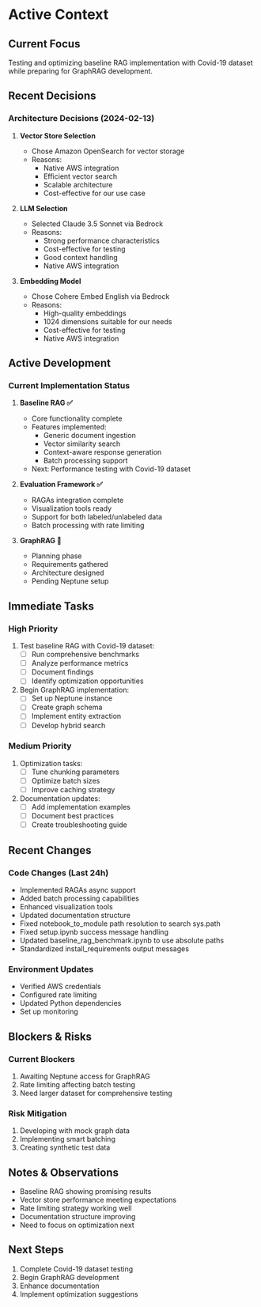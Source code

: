 # Active Context

## Current Focus
Testing and optimizing baseline RAG implementation with Covid-19 dataset while preparing for GraphRAG development.

## Recent Decisions

### Architecture Decisions (2024-02-13)
1. **Vector Store Selection**
   - Chose Amazon OpenSearch for vector storage
   - Reasons:
     - Native AWS integration
     - Efficient vector search
     - Scalable architecture
     - Cost-effective for our use case

2. **LLM Selection**
   - Selected Claude 3.5 Sonnet via Bedrock
   - Reasons:
     - Strong performance characteristics
     - Cost-effective for testing
     - Good context handling
     - Native AWS integration

3. **Embedding Model**
   - Chose Cohere Embed English via Bedrock
   - Reasons:
     - High-quality embeddings
     - 1024 dimensions suitable for our needs
     - Cost-effective for testing
     - Native AWS integration

## Active Development

### Current Implementation Status
1. **Baseline RAG ✅**
   - Core functionality complete
   - Features implemented:
     - Generic document ingestion
     - Vector similarity search
     - Context-aware response generation
     - Batch processing support
   - Next: Performance testing with Covid-19 dataset

2. **Evaluation Framework ✅**
   - RAGAs integration complete
   - Visualization tools ready
   - Support for both labeled/unlabeled data
   - Batch processing with rate limiting

3. **GraphRAG 🚧**
   - Planning phase
   - Requirements gathered
   - Architecture designed
   - Pending Neptune setup

## Immediate Tasks

### High Priority
1. Test baseline RAG with Covid-19 dataset:
   - [ ] Run comprehensive benchmarks
   - [ ] Analyze performance metrics
   - [ ] Document findings
   - [ ] Identify optimization opportunities

2. Begin GraphRAG implementation:
   - [ ] Set up Neptune instance
   - [ ] Create graph schema
   - [ ] Implement entity extraction
   - [ ] Develop hybrid search

### Medium Priority
1. Optimization tasks:
   - [ ] Tune chunking parameters
   - [ ] Optimize batch sizes
   - [ ] Improve caching strategy

2. Documentation updates:
   - [ ] Add implementation examples
   - [ ] Document best practices
   - [ ] Create troubleshooting guide

## Recent Changes

### Code Changes (Last 24h)
- Implemented RAGAs async support
- Added batch processing capabilities
- Enhanced visualization tools
- Updated documentation structure
- Fixed notebook_to_module path resolution to search sys.path
- Fixed setup.ipynb success message handling
- Updated baseline_rag_benchmark.ipynb to use absolute paths
- Standardized install_requirements output messages

### Environment Updates
- Verified AWS credentials
- Configured rate limiting
- Updated Python dependencies
- Set up monitoring

## Blockers & Risks

### Current Blockers
1. Awaiting Neptune access for GraphRAG
2. Rate limiting affecting batch testing
3. Need larger dataset for comprehensive testing

### Risk Mitigation
1. Developing with mock graph data
2. Implementing smart batching
3. Creating synthetic test data

## Notes & Observations
- Baseline RAG showing promising results
- Vector store performance meeting expectations
- Rate limiting strategy working well
- Documentation structure improving
- Need to focus on optimization next

## Next Steps
1. Complete Covid-19 dataset testing
2. Begin GraphRAG development
3. Enhance documentation
4. Implement optimization suggestions
